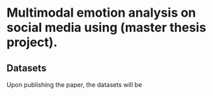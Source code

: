 # Multimodal emotion analysis on social media using (master thesis project).

## Datasets
Upon publishing the paper, the datasets will be
